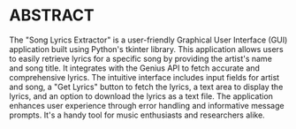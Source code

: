 # ABSTRACT
The "Song Lyrics Extractor" is a user-friendly Graphical User Interface (GUI) application built using Python's tkinter library. This application allows users to easily retrieve lyrics for a specific song by providing the artist's name and song title. It integrates with the Genius API to fetch accurate and comprehensive lyrics. The intuitive interface includes input fields for artist and song, a "Get Lyrics" button to fetch the lyrics, a text area to display the lyrics, and an option to download the lyrics as a text file. The application enhances user experience through error handling and informative message prompts. It's a handy tool for music enthusiasts and researchers alike.
